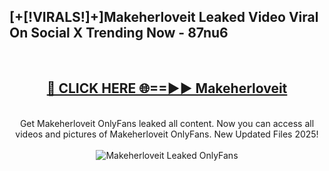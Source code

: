 <h2>[+[!VIRALS!]+]Makeherloveit Leaked Video Viral On Social X Trending Now - 87nu6</h2>
<br>
<div align="center">
<h2><a href="https://libra.edu.pl?Makeherloveit" rel="nofollow">🔴 CLICK HERE 🌐==►► Makeherloveit</a></h2>
<br>
Get Makeherloveit OnlyFans leaked all content. Now you can access all videos and pictures of Makeherloveit OnlyFans. New Updated Files 2025!
<br>
<br>
<a href="https://libra.edu.pl?Makeherloveit" rel="nofollow" data-target="animated-image.originalLink"><img src="https://i.ibb.co.com/WyWwxjT/player-gif2.gif" alt="Makeherloveit Leaked OnlyFans" style="max-width: 100%; display: inline-block;" data-target="animated-image.originalImage"></a>
</div>
<br>